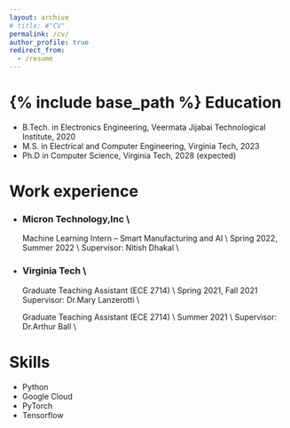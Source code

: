 ```yaml
---
layout: archive
# title: #"CV"
permalink: /cv/
author_profile: true
redirect_from:
  - /resume
---
```

{% include base_path %}
Education
======
* B.Tech. in Electronics Engineering, Veermata Jijabai Technological Institute, 2020
* M.S. in Electrical and Computer Engineering, Virginia Tech, 2023
* Ph.D in Computer Science, Virginia Tech, 2028 (expected)

Work experience
======
* ### **Micron Technology,Inc** \\
  Machine Learning Intern – Smart Manufacturing and AI \\
  Spring 2022, Summer 2022 \\ 
  Supervisor: Nitish Dhakal \\

* ### **Virginia Tech** \\
  Graduate Teaching Assistant (ECE 2714) \\
  Spring 2021, Fall 2021
  Supervisor: Dr.Mary Lanzerotti \\

  Graduate Teaching Assistant (ECE 2714) \\
  Summer 2021 \\
  Supervisor: Dr.Arthur Ball \\

  
Skills
======
* Python
* Google Cloud
* PyTorch
* Tensorflow
